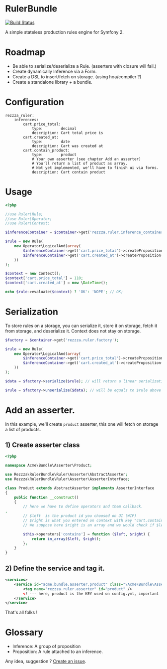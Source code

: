 RulerBundle
===========

[![Build Status](https://secure.travis-ci.org/rezzza/RulerBundle.png)](http://travis-ci.org/rezzza/RulerBundle)

A simple stateless production rules engine for Symfony 2.

Roadmap
=======

- Be able to serialize/deserialize a Rule. (asserters with closure will fail.)
- Create dynamically Inference via a Form.
- Create a DSL to insert/fetch on storage. (using hoa/compiler ?)
- Create a standalone library + a bundle.

# Configuration

```
rezzza_ruler:
	inferences:
		cart.price_total:
			type:        decimal
			description: Cart total price is
		cart.created_at:
			type:        date
			description: Cart was created at
		cart.contain_product:
			type:        product
			# Your own asserter (see chapter Add an asserter)
			# You'll return a list of product as array.
            # Not yet implemented, we'll have to finish ui via forms.
			description: Cart contain product
```

# Usage

```php
<?php

//use Ruler\Rule;
//use Ruler\Operator;
//use Ruler\Context;

$inferenceContainer = $container->get('rezzza.ruler.inference_container');

$rule = new Rule(
    new Operator\LogicalAnd(array(
        $inferenceContainer->get('cart.price_total')->createProposition('>=', 100),
        $inferenceContainer->get('cart.created_at')->createProposition('>=', '2011-06-10'),
    ))
);

$context = new Context();
$context['cart.price_total'] = 110;
$context['cart.created_at'] = new \DateTime();

echo $rule->evaluate($context) ? 'OK': 'NOPE'; // OK;
```

# Serialization

To store rules on a storage, you can serialize it, store it on storage, fetch it from storage, and deserialize it. Context does not stay on storage.

```php
$factory = $container->get('rezzza.ruler.factory');

$rule = new Rule(
    new Operator\LogicalAnd(array(
        $inferenceContainer->get('cart.price_total')->createProposition('>=', 100),
        $inferenceContainer->get('cart.created_at')->createProposition('>=', '2011-06-10'),
    ))
);

$data = $factory->serialize($rule); // will return a linear serialization of object.

$rule = $factory->unserialize($data); // will be equals to $rule above :).
```

# Add an asserter.

In this example, we'll create `product` asserter, this one will fetch on storage a list of products.

## 1) Create asserter class

```php
<?php

namespace Acme\Bundle\Asserter\Product;

use Rezzza\RulerBundle\Ruler\Asserter\AbstractAsserter;
use Rezzza\RulerBundle\Ruler\Asserter\AsserterInterface;

class Product extends AbstractAsserter implements AsserterInterface
{
    public function __construct()
    {
        // here we have to define operators and them callback.
,
        // $left  is the product id you choosed on UI (WIP)
        // $right is what you entered on context with key "cart.contain_product"
        // We suppose here $right is an array and we would check if $left is in $right.

        $this->operators['contains'] = function ($left, $right) {
            return in_array($left, $right);
        };
    }
}
```

## 2) Define the service and tag it.

```xml
<services>
    <service id="acme.bundle.asserter.product" class="\Acme\Bundle\Asserter\Product">
        <tag name="rezzza.ruler.asserter" id="product" />
        <! --- here, product is the KEY used on config.yml, important ! -->
    </service>
</service>

```

That's all folks !

Glossary
==========

- Inference:   A group of proposition
- Proposition: A rule attached to an inference.

Any idea, suggestion ? [Create an issue](https://github.com/rezzza/RulerBundle/issues/new).
